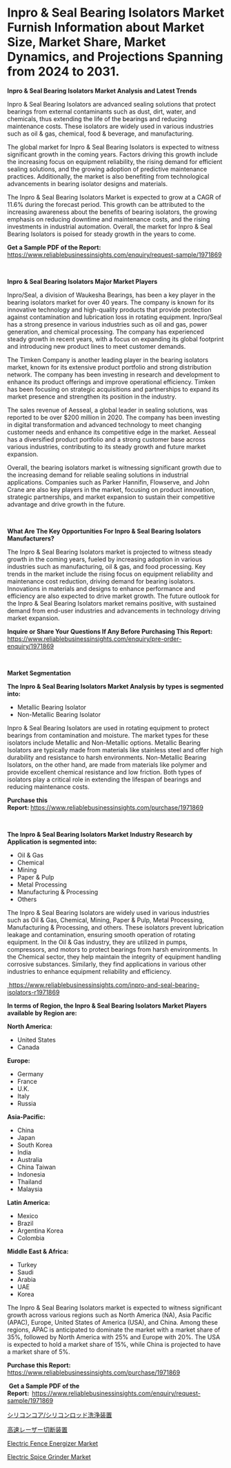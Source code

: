 <p><h1>Inpro & Seal Bearing Isolators Market Furnish Information about Market Size, Market Share, Market Dynamics, and Projections Spanning from 2024 to 2031.</h1></p><p><strong>Inpro & Seal Bearing Isolators Market Analysis and Latest Trends</strong></p>
<p><p>Inpro & Seal Bearing Isolators are advanced sealing solutions that protect bearings from external contaminants such as dust, dirt, water, and chemicals, thus extending the life of the bearings and reducing maintenance costs. These isolators are widely used in various industries such as oil & gas, chemical, food & beverage, and manufacturing.</p><p>The global market for Inpro & Seal Bearing Isolators is expected to witness significant growth in the coming years. Factors driving this growth include the increasing focus on equipment reliability, the rising demand for efficient sealing solutions, and the growing adoption of predictive maintenance practices. Additionally, the market is also benefiting from technological advancements in bearing isolator designs and materials.</p><p>The Inpro & Seal Bearing Isolators Market is expected to grow at a CAGR of 11.6% during the forecast period. This growth can be attributed to the increasing awareness about the benefits of bearing isolators, the growing emphasis on reducing downtime and maintenance costs, and the rising investments in industrial automation. Overall, the market for Inpro & Seal Bearing Isolators is poised for steady growth in the years to come.</p></p>
<p><strong>Get a Sample PDF of the Report:&nbsp;</strong> <a href="https://www.reliablebusinessinsights.com/enquiry/request-sample/1971869">https://www.reliablebusinessinsights.com/enquiry/request-sample/1971869</a></p>
<p>&nbsp;</p>
<p><strong>Inpro & Seal Bearing Isolators Major Market Players</strong></p>
<p><p>Inpro/Seal, a division of Waukesha Bearings, has been a key player in the bearing isolators market for over 40 years. The company is known for its innovative technology and high-quality products that provide protection against contamination and lubrication loss in rotating equipment. Inpro/Seal has a strong presence in various industries such as oil and gas, power generation, and chemical processing. The company has experienced steady growth in recent years, with a focus on expanding its global footprint and introducing new product lines to meet customer demands.</p><p>The Timken Company is another leading player in the bearing isolators market, known for its extensive product portfolio and strong distribution network. The company has been investing in research and development to enhance its product offerings and improve operational efficiency. Timken has been focusing on strategic acquisitions and partnerships to expand its market presence and strengthen its position in the industry.</p><p>The sales revenue of Aesseal, a global leader in sealing solutions, was reported to be over $200 million in 2020. The company has been investing in digital transformation and advanced technology to meet changing customer needs and enhance its competitive edge in the market. Aesseal has a diversified product portfolio and a strong customer base across various industries, contributing to its steady growth and future market expansion.</p><p>Overall, the bearing isolators market is witnessing significant growth due to the increasing demand for reliable sealing solutions in industrial applications. Companies such as Parker Hannifin, Flowserve, and John Crane are also key players in the market, focusing on product innovation, strategic partnerships, and market expansion to sustain their competitive advantage and drive growth in the future.</p></p>
<p>&nbsp;</p>
<p><strong>What Are The Key Opportunities For Inpro & Seal Bearing Isolators Manufacturers?</strong></p>
<p><p>The Inpro & Seal Bearing Isolators market is projected to witness steady growth in the coming years, fueled by increasing adoption in various industries such as manufacturing, oil & gas, and food processing. Key trends in the market include the rising focus on equipment reliability and maintenance cost reduction, driving demand for bearing isolators. Innovations in materials and designs to enhance performance and efficiency are also expected to drive market growth. The future outlook for the Inpro & Seal Bearing Isolators market remains positive, with sustained demand from end-user industries and advancements in technology driving market expansion.</p></p>
<p><strong>Inquire or Share Your Questions If Any Before Purchasing This Report:</strong> <a href="https://www.reliablebusinessinsights.com/enquiry/pre-order-enquiry/1971869">https://www.reliablebusinessinsights.com/enquiry/pre-order-enquiry/1971869</a></p>
<p>&nbsp;</p>
<p><strong>Market Segmentation</strong></p>
<p><strong>The Inpro & Seal Bearing Isolators Market Analysis by types is segmented into:</strong></p>
<p><ul><li>Metallic Bearing Isolator</li><li>Non-Metallic Bearing Isolator</li></ul></p>
<p><p>Inpro & Seal Bearing Isolators are used in rotating equipment to protect bearings from contamination and moisture. The market types for these isolators include Metallic and Non-Metallic options. Metallic Bearing Isolators are typically made from materials like stainless steel and offer high durability and resistance to harsh environments. Non-Metallic Bearing Isolators, on the other hand, are made from materials like polymer and provide excellent chemical resistance and low friction. Both types of isolators play a critical role in extending the lifespan of bearings and reducing maintenance costs.</p></p>
<p><strong>Purchase this Report:&nbsp;</strong><a href="https://www.reliablebusinessinsights.com/purchase/1971869">https://www.reliablebusinessinsights.com/purchase/1971869</a></p>
<p>&nbsp;</p>
<p><strong>The Inpro & Seal Bearing Isolators Market Industry Research by Application is segmented into:</strong></p>
<p><ul><li>Oil & Gas</li><li>Chemical</li><li>Mining</li><li>Paper & Pulp</li><li>Metal Processing</li><li>Manufacturing & Processing</li><li>Others</li></ul></p>
<p><p>The Inpro & Seal Bearing Isolators are widely used in various industries such as Oil & Gas, Chemical, Mining, Paper & Pulp, Metal Processing, Manufacturing & Processing, and others. These isolators prevent lubrication leakage and contamination, ensuring smooth operation of rotating equipment. In the Oil & Gas industry, they are utilized in pumps, compressors, and motors to protect bearings from harsh environments. In the Chemical sector, they help maintain the integrity of equipment handling corrosive substances. Similarly, they find applications in various other industries to enhance equipment reliability and efficiency.</p></p>
<p><a href="https://www.reliablebusinessinsights.com/inpro-and-seal-bearing-isolators-r1971869">&nbsp;https://www.reliablebusinessinsights.com/inpro-and-seal-bearing-isolators-r1971869</a></p>
<p><strong>In terms of Region, the Inpro & Seal Bearing Isolators Market Players available by Region are:</strong></p>
<p>
    <p> <strong> North America: </strong>
        <ul>
            <li>United States</li>
            <li>Canada</li>
        </ul>
        </p> 
    <p> <strong> Europe: </strong>
        <ul>
            <li>Germany</li>
            <li>France</li>
            <li>U.K.</li>
            <li>Italy</li>
            <li>Russia</li>
        </ul>
        </p> 
    <p> <strong> Asia-Pacific: </strong>
        <ul>
            <li>China</li>
            <li>Japan</li>
            <li>South Korea</li>
            <li>India</li>
            <li>Australia</li>
            <li>China Taiwan</li>
            <li>Indonesia</li>
            <li>Thailand</li>
            <li>Malaysia</li>
        </ul>
        </p> 
    <p> <strong> Latin America: </strong>
        <ul>
            <li>Mexico</li>
            <li>Brazil</li>
            <li>Argentina Korea</li>
            <li>Colombia</li>
        </ul>
        </p> 
    <p> <strong> Middle East & Africa: </strong>
        <ul>
            <li>Turkey</li>
            <li>Saudi</li>
            <li>Arabia</li>
            <li>UAE</li>
            <li>Korea</li>
        </ul>
    </p>
    </p>
<p><p>The Inpro & Seal Bearing Isolators market is expected to witness significant growth across various regions such as North America (NA), Asia Pacific (APAC), Europe, United States of America (USA), and China. Among these regions, APAC is anticipated to dominate the market with a market share of 35%, followed by North America with 25% and Europe with 20%. The USA is expected to hold a market share of 15%, while China is projected to have a market share of 5%.</p></p>
<p><strong>Purchase this Report: </strong><a href="https://www.reliablebusinessinsights.com/purchase/1971869">https://www.reliablebusinessinsights.com/purchase/1971869</a></p>
<p>&nbsp;<strong>Get a Sample PDF of the Report:&nbsp;&nbsp;</strong><a href="https://www.reliablebusinessinsights.com/enquiry/request-sample/1971869">https://www.reliablebusinessinsights.com/enquiry/request-sample/1971869</a></p>
<p><strong></strong></p>
<p><p><a href="https://github.com/charm854/Market-Research-Report-List-2/blob/main/8607060164918.md">シリコンコア/シリコンロッド洗浄装置</a></p><p><a href="https://github.com/joaejkdzgyljvo6/Market-Research-Report-List-3/blob/main/2393914164907.md">高速レーザー切断装置</a></p><p><a href="https://github.com/joannesouthgate/Market-Research-Report-List-4/blob/main/electric-fence-energizer-market.md">Electric Fence Energizer Market</a></p><p><a href="https://github.com/sofayahoo2023/Market-Research-Report-List-5/blob/main/electric-spice-grinder-market.md">Electric Spice Grinder Market</a></p></p>